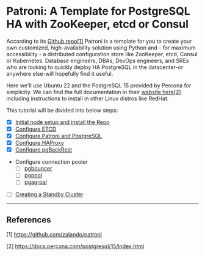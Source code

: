# Patroni: A Template for PostgreSQL HA with ZooKeeper, etcd or Consul

According to its [Github repo[1]](https://github.com/zalando/patroni) Patroni is a template for you to create your own customized, high-availability solution using Python and - for maximum accessibility - a distributed configuration store like ZooKeeper, etcd, Consul or Kubernetes. Database engineers, DBAs, DevOps engineers, and SREs who are looking to quickly deploy HA PostgreSQL in the datacenter-or anywhere else-will hopefully find it useful.

Here we'll use Ubuntu 22 and the PostgreSQL 15 provided by Percona for simplicity. We can find the full documentation in their [website here[2]](https://docs.percona.com/postgresql/15/index.html) including instructions to install in other Linux distros like RedHat.

This tutorial will be divided into below steps:
 - [x] [Initial node setup and install the Repo](01-initial_setup.md)
 - [x] [Configure ETCD](02-etcd.md)
 - [x] [Configure Patroni and PostgreSQL](03-patroni.md)
 - [x] [Configure HAProxy](04-haproxy.md)
 - [x] [Configure pgBackRest](05-pgbackrest.md)
 - Configure connection pooler
    - [ ] [pgbouncer](06-pgbouncer.md)
    - [ ] [pgpool](07-pgpool.md)
    - [ ] [pgagroal](08-pgagroal.md)
 - [ ] [Creating a Standby Cluster](09-standby.md)



-----------------------------------------------------------------------------------------------------------------------------------------


## References

[1] https://github.com/zalando/patroni

[2] https://docs.percona.com/postgresql/15/index.html
